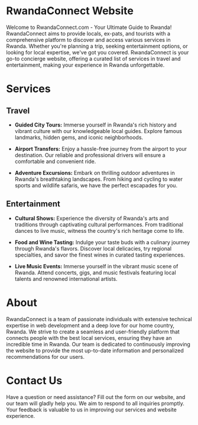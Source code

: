 # RwandaConnect Website

Welcome to RwandaConnect.com - Your Ultimate Guide to Rwanda! RwandaConnect aims to provide locals, ex-pats, and tourists with a comprehensive platform to discover and access various services in Rwanda. Whether you're planning a trip, seeking entertainment options, or looking for local expertise, we've got you covered. RwandaConnect is your go-to concierge website, offering a curated list of services in travel and entertainment, making your experience in Rwanda unforgettable.

# Services
## Travel

* **Guided City Tours:** Immerse yourself in Rwanda's rich history and vibrant culture with our knowledgeable local guides. Explore famous landmarks, hidden gems, and iconic neighborhoods.

* **Airport Transfers:** Enjoy a hassle-free journey from the airport to your destination. Our reliable and professional drivers will ensure a comfortable and convenient ride.

* **Adventure Excursions:** Embark on thrilling outdoor adventures in Rwanda's breathtaking landscapes. From hiking and cycling to water sports and wildlife safaris, we have the perfect escapades for you.

## Entertainment

* **Cultural Shows:** Experience the diversity of Rwanda's arts and traditions through captivating cultural performances. From traditional dances to live music, witness the country's rich heritage come to life.

* **Food and Wine Tasting:** Indulge your taste buds with a culinary journey through Rwanda's flavors. Discover local delicacies, try regional specialties, and savor the finest wines in curated tasting experiences.

* **Live Music Events:** Immerse yourself in the vibrant music scene of Rwanda. Attend concerts, gigs, and music festivals featuring local talents and renowned international artists.

# About
RwandaConnect is a team of passionate individuals with extensive technical expertise in web development and a deep love for our home country, Rwanda. We strive to create a seamless and user-friendly platform that connects people with the best local services, ensuring they have an incredible time in Rwanda. Our team is dedicated to continuously improving the website to provide the most up-to-date information and personalized recommendations for our users.

# Contact Us
Have a question or need assistance? Fill out the form on our website, and our team will gladly help you. We aim to respond to all inquiries promptly. Your feedback is valuable to us in improving our services and website experience.
